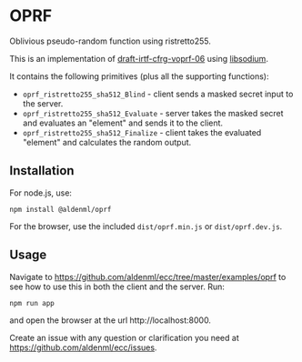 # OPRF

Oblivious pseudo-random function using ristretto255.

This is an implementation of [draft-irtf-cfrg-voprf-06](https://datatracker.ietf.org/doc/html/draft-irtf-cfrg-voprf-06)
using [libsodium](https://doc.libsodium.org).

It contains the following primitives (plus all the supporting functions):

- `oprf_ristretto255_sha512_Blind` - client sends a masked secret input to the server.
- `oprf_ristretto255_sha512_Evaluate` - server takes the masked secret and evaluates an "element" and sends it to the client.
- `oprf_ristretto255_sha512_Finalize` - client takes the evaluated "element" and calculates the random output.

## Installation

For node.js, use:
```
npm install @aldenml/oprf
```
For the browser, use the included `dist/oprf.min.js` or `dist/oprf.dev.js`.

## Usage

Navigate to https://github.com/aldenml/ecc/tree/master/examples/oprf to see
how to use this in both the client and the server. Run:
```
npm run app
```
and open the browser at the url http://localhost:8000.

Create an issue with any question or clarification you need at https://github.com/aldenml/ecc/issues.
